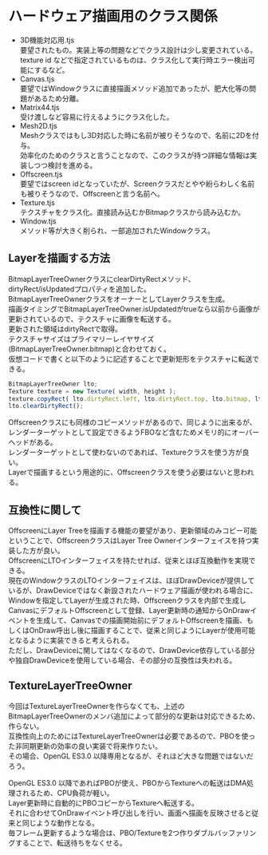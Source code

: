 # ハードウェア描画用のクラス関係

* 3D機能対応用.tjs  
要望されたもの。実装上等の問題などでクラス設計は少し変更されている。  
texture id などで指定されているものは、クラス化して実行時エラー検出可能にするなど。
* Canvas.tjs  
要望ではWindowクラスに直接描画メソッド追加であったが、肥大化等の問題があるため分離。
* Matrix44.tjs  
受け渡しなど容易に行えるようにクラス化した。
* Mesh2D.tjs  
Meshクラスではもし3D対応した時に名前が被りそうなので、名前に2Dを付与。  
効率化のためのクラスと言うことなので、このクラスが持つ詳細な情報は実装しつつ検討を進める。
* Offscreen.tjs  
要望ではscreen idとなっていたが、Screenクラスだとやや紛らわしく名前も被りそうなので、Offscreenと言う名前へ。
* Texture.tjs  
テクスチャをクラス化。直接読み込むかBitmapクラスから読み込むか。
* Window.tjs  
メソッド等が大きく削られ、一部追加されたWindowクラス。

## Layerを描画する方法
BitmapLayerTreeOwnerクラスにclearDirtyRectメソッド、dirtyRect/isUpdatedプロパティを追加した。  
BitmapLayerTreeOwnerクラスをオーナーとしてLayerクラスを生成。  
描画タイミングでBitmapLayerTreeOwner.isUpdatedがtrueなら以前から画像が更新されているので、テクスチャに画像を転送する。  
更新された領域はdirtyRectで取得。  
テクスチャサイズはプライマリーレイヤサイズ(BitmapLayerTreeOwner.bitmap)と合わせておく。  
仮想コードで書くと以下のように記述することで更新矩形をテクスチャに転送できる。  
```javascript
BitmapLayerTreeOwner lto;
Texture texture = new Texture( width, height );
texture.copyRect( lto.dirtyRect.left, lto.dirtyRect.top, lto.bitmap, lto.dirtyRect );
lto.clearDirtyRect();
```
Offscreenクラスにも同様のコピーメソッドがあるので、同じように出来るが、レンダーターゲットとして設定できるようFBOなど含むためメモリ的にオーバーヘッドがある。  
レンダーターゲットとして使わないのであれば、Textureクラスを使う方が良い。  
Layerで描画するという用途的に、Offscreenクラスを使う必要はないと思われる。


## 互換性に関して
OffscreenにLayer Treeを描画する機能の要望があり、更新領域のみコピー可能ということで、OffscreenクラスはLayer Tree Ownerインターフェイスを持つ実装した方が良い。   
OffscreenにLTOインターフェイスを持たせれば、従来とほぼ互換動作を実現できる。  
現在のWindowクラスのLTOインターフェイスは、ほぼDrawDeviceが提供しているが、DrawDeviceではなく新設されたハードウェア描画が使われる場合に、Windowを指定してLayerが生成された時、Offscreenクラスを内部で生成しCanvasにデフォルトOffscreenとして登録、Layer更新時の通知からOnDrawイベントを生成して、Canvasでの描画開始前にデフォルトOffscreenを描画、もしくはOnDraw呼出し後に描画することで、従来と同じようにLayerが使用可能となるように実装できると考えられる。  
ただし、DrawDeviceに関してはなくなるので、DrawDevice依存している部分や独自DrawDeviceを使用している場合、その部分の互換性は失われる。

## TextureLayerTreeOwner
今回はTextureLayerTreeOwnerを作らなくても、上述のBitmapLayerTreeOwnerのメンバ追加によって部分的な更新は対応できるため、作らない。  
互換性向上のためにはTextureLayerTreeOwnerは必要であるので、PBOを使った非同期更新の効率の良い実装で将来作りたい。  
その場合、OpenGL ES3.0 以降専用となるが、それほど大きな問題ではないだろう。  

OpenGL ES3.0 以降であればPBOが使え、PBOからTextureへの転送はDMA処理されるため、CPU負荷が軽い。  
Layer更新時に自動的にPBOコピーからTextureへ転送する。  
それに合わせてOnDrawイベント呼び出しを行い、画面へ描画を反映させると従来と同じような動作となる。  
毎フレーム更新するような場合は、PBO/Textureを2つ作りダブルバッファリングすることで、転送待ちをなくせる。  
